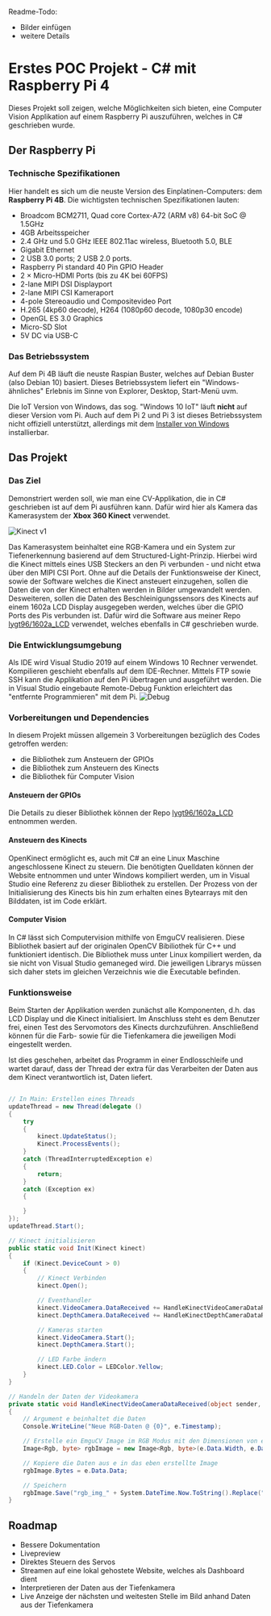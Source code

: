 Readme-Todo:
* Bilder einfügen
* weitere Details

# Erstes POC Projekt - C# mit Raspberry Pi 4
Dieses Projekt soll zeigen, welche Möglichkeiten sich bieten, eine Computer Vision Applikation auf einem Raspberry Pi auszuführen, welches in C# geschrieben wurde.

## Der Raspberry Pi
### Technische Spezifikationen
Hier handelt es sich um die neuste Version des Einplatinen-Computers: dem **Raspberry Pi 4B**. Die wichtigsten technischen Spezifikationen lauten:

* Broadcom BCM2711, Quad core Cortex-A72 (ARM v8) 64-bit SoC @ 1.5GHz
* 4GB Arbeitsspeicher
* 2.4 GHz und 5.0 GHz IEEE 802.11ac wireless, Bluetooth 5.0, BLE
* Gigabit Ethernet
* 2 USB 3.0 ports; 2 USB 2.0 ports.
* Raspberry Pi standard 40 Pin GPIO Header
* 2 × Micro-HDMI Ports (bis zu 4K bei 60FPS)
* 2-lane MIPI DSI Displayport
* 2-lane MIPI CSI Kameraport
* 4-pole Stereoaudio und Compositevideo Port
* H.265 (4kp60 decode), H264 (1080p60 decode, 1080p30 encode)
* OpenGL ES 3.0 Graphics
* Micro-SD Slot
* 5V DC via USB-C

### Das Betriebssystem
Auf dem Pi 4B läuft die neuste Raspian Buster, welches auf Debian Buster (also Debian 10) basiert. Dieses Betriebssystem liefert ein "Windows-ähnliches"
Erlebnis im Sinne von Explorer, Desktop, Start-Menü uvm.

Die IoT Version von Windows, das sog. "Windows 10 IoT" läuft **nicht** auf dieser Version vom Pi. Auch auf dem Pi 2 und Pi 3 ist dieses Betriebssystem
nicht offiziell unterstützt, allerdings mit dem [Installer von Windows](https://docs.microsoft.com/de-de/windows/iot-core/downloads) installierbar.

## Das Projekt
### Das Ziel
Demonstriert werden soll, wie man eine CV-Applikation, die in C# geschrieben ist auf dem Pi ausführen kann. Dafür wird hier
als Kamera das Kamerasystem der **Xbox 360 Kinect** verwendet.

![](https://static-de.gamestop.de/images/products/235803/3max.jpg "Kinect v1")

Das Kamerasystem beinhaltet eine RGB-Kamera und ein System zur Tiefenerkennung basierend auf dem Structured-Light-Prinzip. 
Hierbei wird die Kinect mittels eines USB Steckers an den Pi verbunden - und nicht etwa über den MIPI CSI Port. 
Ohne auf die Details der Funktionsweise der Kinect, sowie der Software welches die Kinect ansteuert einzugehen, 
sollen die Daten die von der Kinect erhalten werden in Bilder umgewandelt werden.
Desweiteren, sollen die Daten des Beschleinigungssensors des Kinects auf einem 1602a LCD Display ausgegeben werden, 
welches über die GPIO Ports des Pis verbunden ist. Dafür wird die Software aus meiner 
Repo [lygt96/1602a_LCD](https://github.com/lygt96/1602a_LCD) verwendet, welches ebenfalls in C# geschrieben wurde.

### Die Entwicklungsumgebung
Als IDE wird Visual Studio 2019 auf einem Windows 10 Rechner verwendet. Kompilieren geschieht ebenfalls auf dem IDE-Rechner. 
Mittels FTP sowie SSH kann die Applikation auf den Pi übertragen und ausgeführt werden.
Die in Visual Studio eingebaute Remote-Debug Funktion erleichtert das "entfernte Programmieren" mit dem Pi.
![](https://i.imgur.com/aJBfqLc.png "Debug")

### Vorbereitungen und Dependencies
In diesem Projekt müssen allgemein 3 Vorbereitungen bezüglich des Codes getroffen werden:
* die Bibliothek zum Ansteuern der GPIOs
* die Bibliothek zum Ansteuern des Kinects
* die Bibliothek für Computer Vision

#### Ansteuern der GPIOs
Die Details zu dieser Bibliothek können der Repo [lygt96/1602a_LCD](https://github.com/lygt96/1602a_LCD) entnommen werden.

#### Ansteuern des Kinects
OpenKinect ermöglicht es, auch mit C# an eine Linux Maschine angeschlossene
Kinect zu steuern. Die benötigten Quelldaten können der Website entnommen
und unter Windows kompiliert werden, um in Visual Studio eine Referenz zu dieser Bibliothek
zu erstellen. Der Prozess von der Initialisierung des Kinects bis hin zum
erhalten eines Bytearrays mit den Bilddaten, ist im Code erklärt. 

#### Computer Vision
In C# lässt sich Computervision mithilfe von EmguCV realisieren. Diese Bibliothek basiert
auf der originalen OpenCV Bibiliothek für C++ und funktioniert identisch. Die Bibliothek muss
unter Linux kompiliert werden, da sie nicht von Visual Studio gemaneged wird. Die jeweiligen Librarys müssen 
sich daher stets im gleichen Verzeichnis wie die Executable befinden.

### Funktionsweise
Beim Starten der Applikation werden zunächst alle Komponenten, d.h.
das LCD Display und die Kinect initialisiert. Im Anschluss
steht es dem Benutzer frei, einen Test des Servomotors des Kinects durchzuführen.
Anschließend können für die Farb- sowie für die Tiefenkamera die jeweiligen Modi eingestellt werden.


Ist dies geschehen, arbeitet das Programm in einer Endlosschleife und wartet darauf, dass der Thread der extra
für das Verarbeiten der Daten aus dem Kinect verantwortlich ist, Daten liefert. 


```csharp

// In Main: Erstellen eines Threads
updateThread = new Thread(delegate ()
{
    try
    {
        kinect.UpdateStatus();
        Kinect.ProcessEvents();
    }
    catch (ThreadInterruptedException e)
    {
        return;
    }
    catch (Exception ex)
    {

    }
});
updateThread.Start();
```

```csharp
// Kinect initialisieren
public static void Init(Kinect kinect)
{ 
    if (Kinect.DeviceCount > 0)
    {
        // Kinect Verbinden
        kinect.Open();

        // Eventhandler
        kinect.VideoCamera.DataReceived += HandleKinectVideoCameraDataReceived;
        kinect.DepthCamera.DataReceived += HandleKinectDepthCameraDataReceived;

        // Kameras starten
        kinect.VideoCamera.Start();
        kinect.DepthCamera.Start();

        // LED Farbe ändern
        kinect.LED.Color = LEDColor.Yellow;
    }
}
```

```csharp
// Handeln der Daten der Videokamera
private static void HandleKinectVideoCameraDataReceived(object sender, BaseCamera.DataReceivedEventArgs e)
{
    // Argument e beinhaltet die Daten
    Console.WriteLine("Neue RGB-Daten @ {0}", e.Timestamp);

    // Erstelle ein EmguCV Image im RGB Modus mit den Dimensionen von e
    Image<Rgb, byte> rgbImage = new Image<Rgb, byte>(e.Data.Width, e.Data.Height);

    // Kopiere die Daten aus e in das eben erstellte Image
    rgbImage.Bytes = e.Data.Data;

    // Speichern
    rgbImage.Save("rgb_img_" + System.DateTime.Now.ToString().Replace(".", "").Replace(":", "").Replace(" ", "") + ".png");
}
```

## Roadmap
* Bessere Dokumentation
* Livepreview
* Direktes Steuern des Servos
* Streamen auf eine lokal gehostete Website, welches als Dashboard dient
* Interpretieren der Daten aus der Tiefenkamera
* Live Anzeige der nächsten und weitesten Stelle im Bild anhand Daten aus der Tiefenkamera
